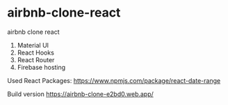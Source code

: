 # airbnb-clone-react
airbnb clone react

1) Material UI
2) React Hooks
3) React Router
4) Firebase hosting

Used React Packages:
https://www.npmjs.com/package/react-date-range

Build version
https://airbnb-clone-e2bd0.web.app/
